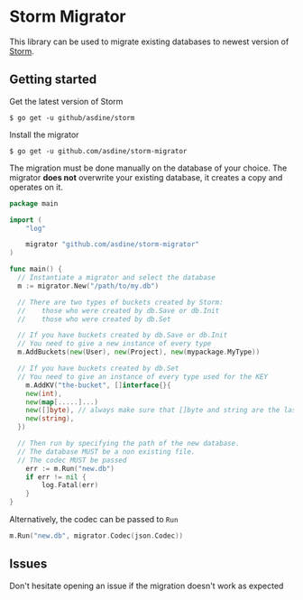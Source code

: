 # Storm Migrator

This library can be used to migrate existing databases to newest version of [Storm](https://github.com/asdine/storm).

## Getting started

Get the latest version of Storm

```
$ go get -u github/asdine/storm
```

Install the migrator

```
$ go get -u github.com/asdine/storm-migrator
```

The migration must be done manually on the database of your choice.
The migrator **does not** overwrite your existing database, it creates a copy and operates on it.

```go
package main

import (
	"log"

	migrator "github.com/asdine/storm-migrator"
)

func main() {
  // Instantiate a migrator and select the database
  m := migrator.New("/path/to/my.db")

  // There are two types of buckets created by Storm:
  //    those who were created by db.Save or db.Init
  //    those who were created by db.Set

  // If you have buckets created by db.Save or db.Init
  // You need to give a new instance of every type
  m.AddBuckets(new(User), new(Project), new(mypackage.MyType))

  // If you have buckets created by db.Set
  // You need to give an instance of every type used for the KEY
	m.AddKV("the-bucket", []interface{}{
    new(int),
    new(map[.....]...)
    new([]byte), // always make sure that []byte and string are the last elements
    new(string),
  })

  // Then run by specifying the path of the new database.
  // The database MUST be a non existing file.
  // The codec MUST be passed
	err := m.Run("new.db")
	if err != nil {
		log.Fatal(err)
	}
}
```

Alternatively, the codec can be passed to `Run`

```go
m.Run("new.db", migrator.Codec(json.Codec))
```

## Issues

Don't hesitate opening an issue if the migration doesn't work as expected
